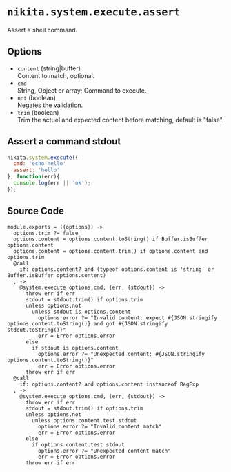 
# `nikita.system.execute.assert`

Assert a shell command.

## Options

* `content` (string|buffer)   
  Content to match, optional.
* `cmd`   
  String, Object or array; Command to execute.
* `not` (boolean)   
  Negates the validation.   
* `trim` (boolean)   
  Trim the actuel and expected content before matching, default is "false".

## Assert a command stdout

```javascript
nikita.system.execute({
  cmd: 'echo hello'
  assert: 'hello'
}, function(err){
  console.log(err || 'ok');
});
```

## Source Code

    module.exports = ({options}) ->
      options.trim ?= false
      options.content = options.content.toString() if Buffer.isBuffer options.content
      options.content = options.content.trim() if options.content and options.trim
      @call
        if: options.content? and (typeof options.content is 'string' or Buffer.isBuffer options.content)
      , ->
        @system.execute options.cmd, (err, {stdout}) ->
          throw err if err
          stdout = stdout.trim() if options.trim
          unless options.not
            unless stdout is options.content
              options.error ?= "Invalid content: expect #{JSON.stringify options.content.toString()} and got #{JSON.stringify stdout.toString()}"
              err = Error options.error
          else
            if stdout is options.content
              options.error ?= "Unexpected content: #{JSON.stringify options.content.toString()}"
              err = Error options.error
          throw err if err
      @call
        if: options.content? and options.content instanceof RegExp
      , ->
        @system.execute options.cmd, (err, {stdout}) ->
          throw err if err
          stdout = stdout.trim() if options.trim
          unless options.not
            unless options.content.test stdout 
              options.error ?= "Invalid content match"
              err = Error options.error
          else
            if options.content.test stdout
              options.error ?= "Unexpected content match"
              err = Error options.error
          throw err if err
